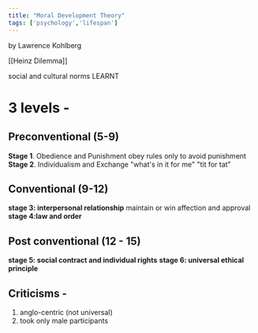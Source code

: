 ```yaml
---
title: "Moral Development Theory"
tags: ['psychology','lifespan']
---
```


by Lawrence Kohlberg

[[Heinz Dilemma]]

social and cultural norms
LEARNT


# 3 levels -

## Preconventional (5-9)
**Stage 1**. Obedience and Punishment
	obey rules only to avoid punishment
**Stage 2**. Individualism and Exchange
	"what's in it for me" 
	"tit for tat"

## Conventional (9-12)
**stage 3: interpersonal relationship**
maintain or win affection and approval 
**stage 4:law and order**

## Post conventional (12 - 15)
**stage 5: social contract and individual rights**
**stage 6: universal ethical principle**

## Criticisms -
1) anglo-centric (not universal)
2) took only male participants 

